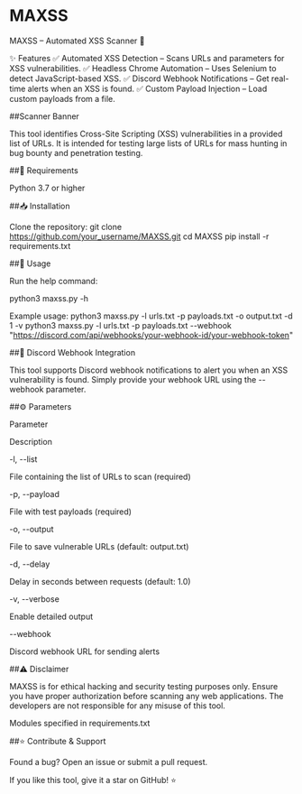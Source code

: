 # MAXSS
MAXSS – Automated XSS Scanner 🚀

✨ Features
✅ Automated XSS Detection – Scans URLs and parameters for XSS vulnerabilities.
✅ Headless Chrome Automation – Uses Selenium to detect JavaScript-based XSS.
✅ Discord Webhook Notifications – Get real-time alerts when an XSS is found.
✅ Custom Payload Injection – Load custom payloads from a file.

##Scanner Banner

This tool identifies Cross-Site Scripting (XSS) vulnerabilities in a provided list of URLs. It is intended for testing large lists of URLs for mass hunting in bug bounty and penetration testing.

##🔧 Requirements

Python 3.7 or higher

##📥 Installation

Clone the repository:
git clone https://github.com/your_username/MAXSS.git
cd MAXSS
pip install -r requirements.txt

##🚀 Usage

Run the help command:

python3 maxss.py -h

Example usage:
python3 maxss.py -l urls.txt -p payloads.txt -o output.txt -d 1 -v
python3 maxss.py -l urls.txt -p payloads.txt --webhook "https://discord.com/api/webhooks/your-webhook-id/your-webhook-token"

##📢 Discord Webhook Integration

This tool supports Discord webhook notifications to alert you when an XSS vulnerability is found. Simply provide your webhook URL using the --webhook parameter.

##⚙️ Parameters

Parameter

Description

-l, --list

File containing the list of URLs to scan (required)

-p, --payload

File with test payloads (required)

-o, --output

File to save vulnerable URLs (default: output.txt)

-d, --delay

Delay in seconds between requests (default: 1.0)

-v, --verbose

Enable detailed output

--webhook

Discord webhook URL for sending alerts

##⚠️ Disclaimer

MAXSS is for ethical hacking and security testing purposes only. Ensure you have proper authorization before scanning any web applications. The developers are not responsible for any misuse of this tool.

Modules specified in requirements.txt

##⭐ Contribute & Support

Found a bug? Open an issue or submit a pull request.

If you like this tool, give it a star on GitHub! ⭐


